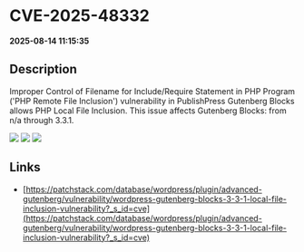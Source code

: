 # CVE-2025-48332

**2025-08-14 11:15:35**

## Description
Improper Control of Filename for Include/Require Statement in PHP Program ('PHP Remote File Inclusion') vulnerability in PublishPress Gutenberg Blocks allows PHP Local File Inclusion. This issue affects Gutenberg Blocks: from n/a through 3.3.1.

![](https://img.shields.io/static/v1?label=Score&message=7.5&color=red)
![](https://img.shields.io/static/v1?label=Severity&message=HIGH&color=red)
![](https://img.shields.io/static/v1?label=CWE&message=RFI&color=green)

## Links
- [https://patchstack.com/database/wordpress/plugin/advanced-gutenberg/vulnerability/wordpress-gutenberg-blocks-3-3-1-local-file-inclusion-vulnerability?_s_id=cve](https://patchstack.com/database/wordpress/plugin/advanced-gutenberg/vulnerability/wordpress-gutenberg-blocks-3-3-1-local-file-inclusion-vulnerability?_s_id=cve)
